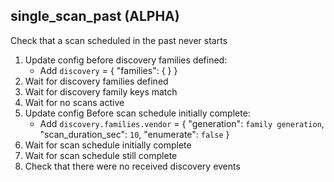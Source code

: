 
## single_scan_past (ALPHA)

Check that a scan scheduled in the past never starts

1. Update config before discovery families defined:
    * Add `discovery` = { "families": {  } }
1. Wait for discovery families defined
1. Wait for discovery family keys match
1. Wait for no scans active
1. Update config Before scan schedule initially complete:
    * Add `discovery.families.vendor` = { "generation": `family generation`, "scan_duration_sec": `10`, "enumerate": `false` }
1. Wait for scan schedule initially complete
1. Wait for scan schedule still complete
1. Check that there were no received discovery events
